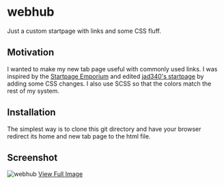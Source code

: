# webhub
Just a custom startpage with links and some CSS fluff.

## Motivation
I wanted to make my new tab page useful with commonly used links.
I was inspired by the [Startpage Emporium](https://startpages.github.io) and edited [jad340's startpage](https://startpages.github.io/startpages/startpage-jad340/) by adding some CSS changes. I also use SCSS so that the colors match the rest of my system.

## Installation
The simplest way is to clone this git directory and have your browser redirect its home and new tab page to the html file.

## Screenshot
![webhub](https://github.com/AkashPatel435/webhub/blob/master/startshot.png)
[View Full Image](https://u.teknik.io/dmANk.png)
